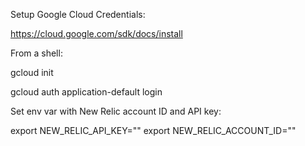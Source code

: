 Setup Google Cloud Credentials:

https://cloud.google.com/sdk/docs/install


From a shell:

gcloud init

gcloud auth application-default login


Set env var with New Relic account ID and API key:

export NEW_RELIC_API_KEY="<your New Relic User API key>"
export NEW_RELIC_ACCOUNT_ID="<your New Relic account ID>"
